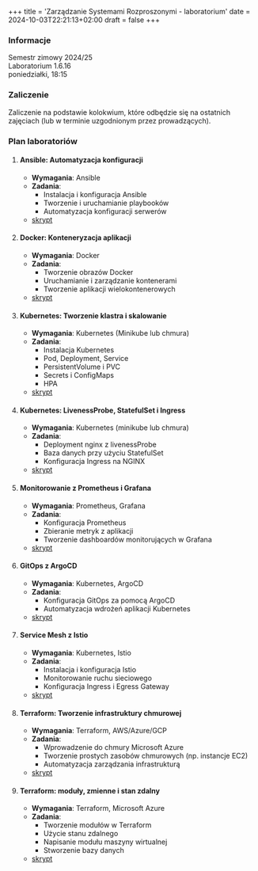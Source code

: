 +++
title = 'Zarządzanie Systemami Rozproszonymi - laboratorium'
date = 2024-10-03T22:21:13+02:00
draft = false
+++

### Informacje

Semestr zimowy 2024/25  
Laboratorium 1.6.16  
poniedziałki, 18:15

### Zaliczenie

Zaliczenie na podstawie kolokwium, które odbędzie się na ostatnich zajęciach (lub w terminie uzgodnionym przez prowadzących).

### Plan laboratoriów

1. #### Ansible: Automatyzacja konfiguracji
   - **Wymagania**: Ansible
   - **Zadania**:
     - Instalacja i konfiguracja Ansible
     - Tworzenie i uruchamianie playbooków
     - Automatyzacja konfiguracji serwerów
   - [skrypt](/jwozniak/labs/0-ansible.pdf)  

2. #### Docker: Konteneryzacja aplikacji
   - **Wymagania**: Docker
   - **Zadania**:
     - Tworzenie obrazów Docker
     - Uruchamianie i zarządzanie kontenerami
     - Tworzenie aplikacji wielokontenerowych
   - [skrypt](/jwozniak/labs/1-docker.pdf)

3. #### Kubernetes: Tworzenie klastra i skalowanie
   - **Wymagania**: Kubernetes (Minikube lub chmura)
   - **Zadania**:
     - Instalacja Kubernetes
     - Pod, Deployment, Service
     - PersistentVolume i PVC
     - Secrets i ConfigMaps
     - HPA
   - [skrypt](/jwozniak/labs/2-kubernetes.pdf)

4. #### Kubernetes: LivenessProbe, StatefulSet i Ingress
   - **Wymagania**: Kubernetes (minikube lub chmura)
   - **Zadania**:
     - Deployment nginx z livenessProbe
     - Baza danych przy użyciu StatefulSet
     - Konfiguracja Ingress na NGINX
   - [skrypt](/jwozniak/labs/3-kubernetes-2.pdf)

5. #### Monitorowanie z Prometheus i Grafana
   - **Wymagania**: Prometheus, Grafana
   - **Zadania**:
     - Konfiguracja Prometheus
     - Zbieranie metryk z aplikacji
     - Tworzenie dashboardów monitorujących w Grafana
   - [skrypt](/jwozniak/labs/4-monitoring.pdf)

6. #### GitOps z ArgoCD
   - **Wymagania**: Kubernetes, ArgoCD
   - **Zadania**:
     - Konfiguracja GitOps za pomocą ArgoCD
     - Automatyzacja wdrożeń aplikacji Kubernetes
   - [skrypt](/jwozniak/labs/5-gitops.pdf)

7. #### Service Mesh z Istio
   - **Wymagania**: Kubernetes, Istio
   - **Zadania**:
     - Instalacja i konfiguracja Istio
     - Monitorowanie ruchu sieciowego
     - Konfiguracja Ingress i Egress Gateway
   - [skrypt](/jwozniak/labs/6-servicemesh.pdf)

8. #### Terraform: Tworzenie infrastruktury chmurowej
   - **Wymagania**: Terraform, AWS/Azure/GCP
   - **Zadania**:
     - Wprowadzenie do chmury Microsoft Azure
     - Tworzenie prostych zasobów chmurowych (np. instancje EC2)
     - Automatyzacja zarządzania infrastrukturą
   - [skrypt](/jwozniak/labs/7-azuretf.pdf)

9. #### Terraform: moduły, zmienne i stan zdalny
   - **Wymagania**: Terraform, Microsoft Azure
   - **Zadania**:
     - Tworzenie modułów w Terraform
     - Użycie stanu zdalnego
     - Napisanie modułu maszyny wirtualnej
     - Stworzenie bazy danych
   - [skrypt](/jwozniak/labs/8-terraform.pdf)

